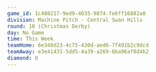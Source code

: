```yaml
---
game_id: 1c488217-9ed9-4035-9874-fe6ff16882a0
division: Machine Pitch - Central Swan Hills
round: 10 (Christmas Derby)
day: No Game
time: This Week
teamHome: 6e348d23-4c75-430d-aed6-7f491b2c9dcd
teamAway: e3e41431-5dd5-4a39-a269-6ba96af8d4b2
diamond: 0
---
```

